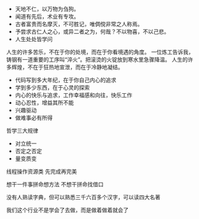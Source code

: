 
* 天地不仁，以万物为刍狗。
* 闻道有先后，术业有专攻。
* 古者富贵而名摩灭，不可胜记，唯倜傥非常之人称焉。
* 予尝求古仁人之心，或异二者之为，何哉？不以物喜，不以己悲。
* 人生处处皆学问

人生的许多苦乐，不在于你的处境，而在于你看境遇的角度。
一位炼工告诉我，铸钢有一道重要的工序叫“淬火”。把滚烫的火锭放到寒水里急骤降温。
人生的许多辉煌，不在于狂热地宣泄，而在于冷静地凝结。

* 代码写到多大年纪，在于你自己内心的追求
* 学到多少东西，在于心灵的探索
* 内心的快乐与追求，工作幸福感和向往，快乐工作
* 动心忍性，增益其所不能
* 兴趣驱动
* 做难事必有所得

哲学三大规律
* 对立统一
* 否定之否定
* 量变质变


线程操作资源类 先完成再完美

想干一件事拼命想方法 不想干拼命找借口

没有人熟读字典，但可以熟悉三千六百多个汉字，可以读四大名著

我们这个行业不是学会了去做，而是做着做着就会了
